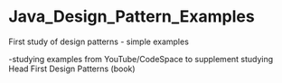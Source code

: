 # Java_Design_Pattern_Examples
First study of design patterns - simple examples

-studying examples from YouTube/CodeSpace to supplement 
studying Head First Design Patterns (book)
